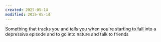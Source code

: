 ```yaml
---
created: 2025-05-14
modified: 2025-05-14
---
```

Something that tracks you and tells you when you're starting to fall into a depressive episode and to go into nature and talk to friends